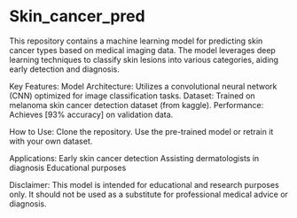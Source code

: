 # Skin_cancer_pred

This repository contains a machine learning model for predicting skin cancer types based on medical imaging data. The model leverages deep learning techniques to classify skin lesions into various categories, aiding early detection and diagnosis.

Key Features:
Model Architecture: Utilizes a convolutional neural network (CNN) optimized for image classification tasks.
Dataset: Trained on melanoma skin cancer detection dataset (from kaggle).
Performance: Achieves [93% accuracy] on validation data.

How to Use:
Clone the repository.
Use the pre-trained model or retrain it with your own dataset.

Applications:
Early skin cancer detection
Assisting dermatologists in diagnosis
Educational purposes

Disclaimer:
This model is intended for educational and research purposes only. It should not be used as a substitute for professional medical advice or diagnosis.
